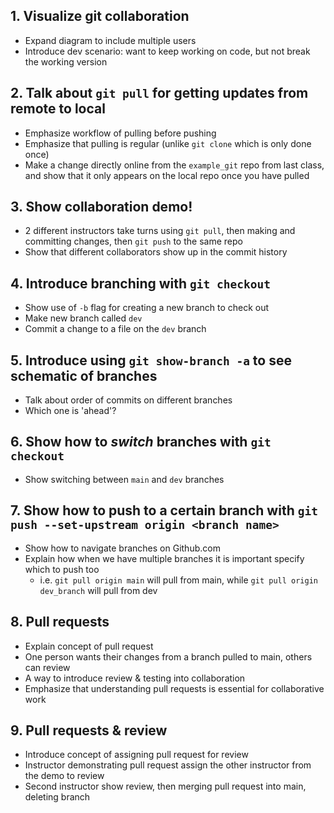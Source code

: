 ## 1. Visualize git collaboration
* Expand diagram to include multiple users
* Introduce dev scenario: want to keep working on code, but not break the working version

## 2. Talk about `git pull` for getting updates from remote to local
* Emphasize workflow of pulling before pushing
* Emphasize that pulling is regular (unlike `git clone` which is only done once)
* Make a change directly online from the `example_git` repo from last class, and show that it only appears on the local repo once you have pulled

## 3. Show collaboration demo! 
* 2 different instructors take turns using `git pull`, then making and committing changes, then `git push` to the same repo
* Show that different collaborators show up in the commit history

## 4. Introduce branching with `git checkout`
* Show use of `-b` flag for creating a new branch to check out
* Make new branch called `dev`
* Commit a change to a file on the `dev` branch

## 5. Introduce using `git show-branch -a` to see schematic of branches
* Talk about order of commits on different branches
* Which one is 'ahead'?

## 6. Show how to *switch* branches with `git checkout`
* Show switching between `main` and `dev` branches

## 7. Show how to push to a certain branch with `git push --set-upstream origin <branch name>`
* Show how to navigate branches on Github.com
* Explain how when we have multiple branches it is important specify which to push too
    * i.e. `git pull origin main` will pull from main, while `git pull origin dev_branch` will pull from dev

## 8. Pull requests
* Explain concept of pull request
* One person wants their changes from a branch pulled to main, others can review
* A way to introduce review & testing into collaboration
* Emphasize that understanding pull requests is essential for collaborative work


## 9. Pull requests & review
* Introduce concept of assigning pull request for review
* Instructor demonstrating pull request assign the other instructor from the demo to review
* Second instructor show review, then merging pull request into main, deleting branch

